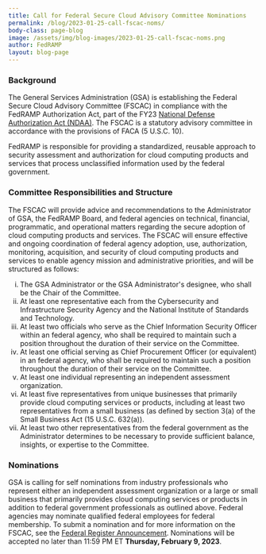 ```yaml
---
title: Call for Federal Secure Cloud Advisory Committee Nominations
permalink: /blog/2023-01-25-call-fscac-noms/
body-class: page-blog
image: /assets/img/blog-images/2023-01-25-call-fscac-noms.png
author: FedRAMP
layout: blog-page
---
```

<h3>Background</h3>
The General Services Administration (GSA) is establishing the Federal Secure Cloud Advisory Committee (FSCAC) in compliance with the FedRAMP Authorization Act, part of the FY23 <a href="https://www.congress.gov/117/bills/hr7776/BILLS-117hr7776enr.pdf" target="_blank" rel="noopener noreferrer">National Defense Authorization Act (NDAA)</a>. The FSCAC is a statutory advisory committee in accordance with the provisions of FACA (5 U.S.C. 10).

FedRAMP is responsible for providing a standardized, reusable approach to security assessment and authorization for cloud computing products and services that process unclassified information used by the federal government. 

<h3>Committee Responsibilities and Structure</h3>
The FSCAC will provide advice and recommendations to the Administrator of GSA, the FedRAMP Board, and federal agencies on technical, financial, programmatic, and operational matters regarding the secure adoption of cloud computing products and services. The FSCAC will ensure effective and ongoing coordination of federal agency adoption, use, authorization, monitoring, acquisition, and security of cloud computing products and services to enable agency mission and administrative priorities, and will be structured as follows:
<ol type="i">
  <li>The GSA Administrator or the GSA Administrator's designee, who shall be the Chair of the Committee.</li>
  <li>At least one representative each from the Cybersecurity and Infrastructure Security Agency and the National Institute of Standards and Technology.</li>
  <li>At least two officials who serve as the Chief Information Security Officer within an federal agency, who shall be required to maintain such a position throughout the duration of their service on the Committee.</li>
  <li>At least one official serving as Chief Procurement Officer (or equivalent) in an federal agency, who shall be required to maintain such a position throughout the duration of their service on the Committee.</li>
  <li>At least one individual representing an independent assessment organization.</li>
  <li>At least five representatives from unique businesses that primarily provide cloud computing services or products, including at least two representatives from a small business (as defined by section 3(a) of the Small Business Act (15 U.S.C. 632(a)).</li>
  <li>At least two other representatives from the federal government as the Administrator determines to be necessary to provide sufficient balance, insights, or expertise to the Committee.</li></ol>
 
<h3>Nominations</h3>
GSA is calling for self nominations from industry professionals who represent either an independent assessment organization or a large or small business that primarily provides cloud computing services or products in addition to federal government professionals as outlined above. Federal agencies may nominate qualified federal employees for federal membership. To submit a nomination and for more information on the FSCAC, see the <a href="https://www.federalregister.gov/documents/2023/01/25/2023-01481/request-for-nominations-federal-secure-cloud-advisory-committee" target="_blank" rel="noopener noreferrer">Federal Register Announcement</a>. Nominations will be accepted no later than 11:59 PM ET <b>Thursday, February 9, 2023</b>.
